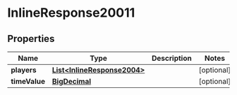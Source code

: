 
# InlineResponse20011

## Properties
Name | Type | Description | Notes
------------ | ------------- | ------------- | -------------
**players** | [**List&lt;InlineResponse2004&gt;**](InlineResponse2004.md) |  |  [optional]
**timeValue** | [**BigDecimal**](BigDecimal.md) |  |  [optional]



